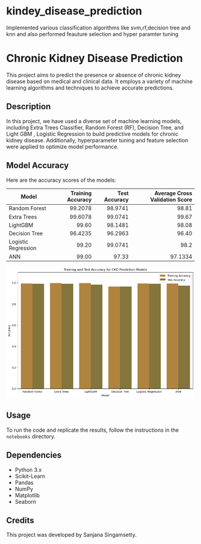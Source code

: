 # kindey_disease_prediction
Implemented various classification algorithms like svm,rf,decision tree and knn and also performed feauture selection and hyper paramter tuning
# Chronic Kidney Disease Prediction

This project aims to predict the presence or absence of chronic kidney disease based on medical and clinical data. It employs a variety of machine learning algorithms and techniques to achieve accurate predictions.

## Description

In this project, we have used a diverse set of machine learning models, including Extra Trees Classifier, Random Forest (RF), Decision Tree, and Light GBM , Logistic Regression to build predictive models for chronic kidney disease. Additionally, hyperparameter tuning and feature selection were applied to optimize model performance.

## Model Accuracy

Here are the accuracy scores of the models:

| Model                | Training Accuracy | Test Accuracy | Average Cross Validation Score |
|----------------------|-------------------:|--------------:|-------------------------------:|
| Random Forest        |            99.2078 |       98.9741 |                         98.81 |
| Extra Trees          |            99.6078 |       99.0741 |                         99.67 |
| LightGBM             |              99.60 |       98.1481 |                         98.08 |
| Decision Tree        |            96.4235 |       96.2963 |                         96.40 |
| Logistic Regression  |              99.20 |       99.0741 |                         98.2  |
| ANN                  |              99.00 |         97.33 |                       97.1334 |


![Model Accuracy](accuracy_of_models.png.png)


## Usage

To run the code and replicate the results, follow the instructions in the `notebooks` directory.

## Dependencies

- Python 3.x
- Scikit-Learn
- Pandas
- NumPy
- Matplotlib
- Seaborn

## Credits

This project was developed by Sanjana Singamsetty.


